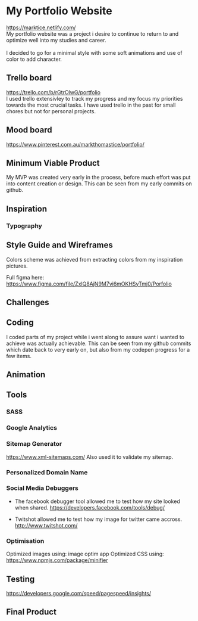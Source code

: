 # My Portfolio Website
https://marktice.netlify.com/<br>
My portfolio website was a project i desire to continue to return to and optimize well into my studies and career.<br><br>
I decided to go for a minimal style with some soft animations and use of color to add character.

## Trello board
https://trello.com/b/rGtrOlwG/portfolio<br>
I used trello extensivley to track my progress and my focus my priorities towards the most crucial tasks. I have used trello in the past for small chores but not for personal projects.

## Mood board
https://www.pinterest.com.au/markthomastice/portfolio/<br>


## Minimum Viable Product
My MVP was created very early in the process, before much effort was put into content creation or design. This can be seen from my early commits on github. 

## Inspiration
<!-- I NEED SOME. Quotes, tag lines etc. Why i do what i am doing! -->
<!-- Websites i liked, flow etc -->

### Typography


## Style Guide and Wireframes
Colors scheme was achieved from extracting colors from my inspiration pictures. 

Full figma here:
https://www.figma.com/file/ZxlQ8AjN9M7vi6mOKHSyTmj0/Porfolio

## Challenges


## Coding
I coded parts of my project while i went along to assure want i wanted to achieve was actually achievable. This can be seen from my github commits which date back to very early on, but also from my codepen progress for a few items. 

## Animation

## Tools
### SASS

### Google Analytics

### Sitemap Generator
https://www.xml-sitemaps.com/
Also used it to validate my sitemap.
<!-- img here -->

### Personalized Domain Name
<!-- I bought the domain www.marktice.com -->

### Social Media Debuggers
* The facebook debugger tool allowed me to test how my site looked when shared.
https://developers.facebook.com/tools/debug/
<!-- img here -->

* Twitshot allowed me to test how my image for twitter came accross.
http://www.twitshot.com/
<!-- img here -->

### Optimisation
Optimized images using: image optim app
Optimized CSS using: https://www.npmjs.com/package/minifier

## Testing
https://developers.google.com/speed/pagespeed/insights/

## Final Product
